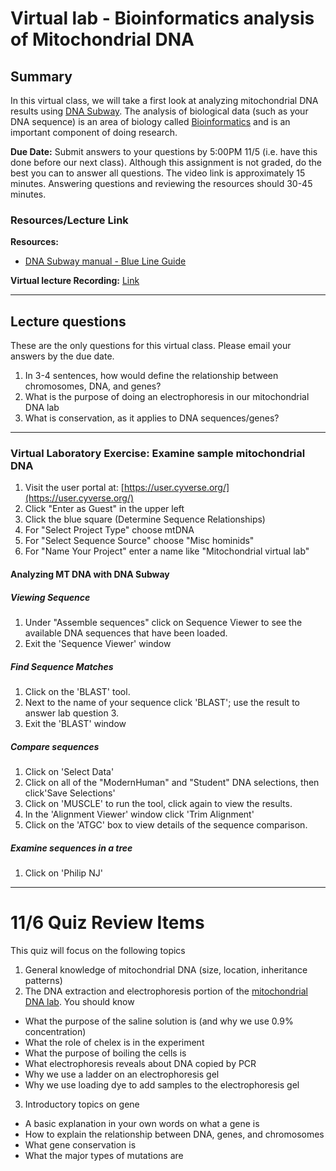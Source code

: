 # Virtual lab - Bioinformatics analysis of Mitochondrial DNA

## Summary

In this virtual class, we will take a first look at analyzing mitochondrial DNA
results using [DNA Subway](https://dnasubway.cyverse.org/). The analysis of
biological data (such as your DNA sequence) is an area of biology called [Bioinformatics](https://en.wikipedia.org/wiki/Bioinformatics) and is an important component of doing research.

**Due Date:** Submit answers to your questions by 5:00PM 11/5 (i.e. have this
done before our next class). Although this assignment is not graded, do the
best you can to answer all questions. The video link is approximately 15 minutes.
Answering questions and reviewing the resources should 30-45 minutes.


### Resources/Lecture Link

**Resources:**
- [DNA Subway manual - Blue Line Guide](https://cyverse-dnasubway-guide.readthedocs-hosted.com/en/latest/step5.html)

**Virtual lecture Recording:** [Link]()


----

## Lecture questions

These are the only questions for this virtual class. Please email your answers by the due date. 

1. In 3-4 sentences, how would define the relationship between chromosomes, DNA, and genes?
2. What is the purpose of doing an electrophoresis in our mitochondrial DNA lab
3. What is conservation, as it applies to DNA sequences/genes?


----

### Virtual Laboratory Exercise: Examine sample mitochondrial DNA


1. Visit the user portal at: [https://user.cyverse.org/](https://user.cyverse.org/)
2. Click "Enter as Guest" in the upper left
3. Click the blue square (Determine Sequence Relationships)
4. For "Select Project Type" choose mtDNA
5. For "Select Sequence Source" choose "Misc hominids"
6. For "Name Your Project" enter a name like "Mitochondrial virtual lab"

#### Analyzing MT DNA with DNA Subway

##### Viewing Sequence

1. Under "Assemble sequences" click on  Sequence Viewer to see the available 
   DNA sequences that have been loaded. 
2. Exit the 'Sequence Viewer' window

##### Find Sequence Matches

1. Click on the 'BLAST' tool.
2. Next to the name of your sequence click 'BLAST'; use the result to answer lab question 3.
3. Exit the 'BLAST' window

##### Compare sequences

1. Click on 'Select Data'
2. Click on all of the "ModernHuman" and "Student" DNA selections, then  click'Save Selections'
3. Click on 'MUSCLE' to run the tool, click again to view the results.
2. In the 'Alignment Viewer' window click 'Trim Alignment'
3. Click on the 'ATGC' box to view details of the sequence comparison.


##### Examine sequences in a tree

1. Click on 'Philip NJ'


----

# 11/6 Quiz Review Items

This quiz will focus on the following topics 

1. General knowledge of mitochondrial DNA (size, location, inheritance patterns)
2. The DNA extraction and electrophoresis portion of the [mitochondrial DNA lab](http://www.geneticorigins.org/mito/laboratory.html). You should know 
 * What the purpose of the saline solution is (and why we use 0.9% concentration)
 * What the role of chelex is in the experiment
 * What the purpose of boiling the cells is
 * What electrophoresis reveals about DNA copied by PCR
 * Why we use a ladder on an electrophoresis gel
 * Why we use loading dye to add samples to the electrophoresis gel
 
3. Introductory topics on gene
 * A basic explanation in your own words on what a gene is
 * How to explain the relationship between DNA, genes, and chromosomes
 * What gene conservation is
 * What the major types of mutations are
